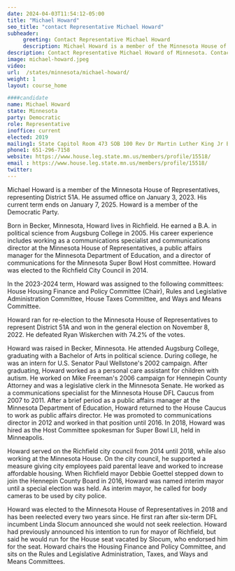 ```yaml
---
date: 2024-04-03T11:54:12-05:00
title: "Michael Howard"
seo_title: "contact Representative Michael Howard"
subheader:
     greeting: Contact Representative Michael Howard
     description: Michael Howard is a member of the Minnesota House of Representatives, representing District 51A. He assumed office on January 3, 2023. His current term ends on January 7, 2025. Howard is a member of the Democratic Party.
description: Contact Representative Michael Howard of Minnesota. Contact information for Michael Howard includes email address, phone number, and mailing address.
image: michael-howard.jpeg
video:
url:  /states/minnesota/michael-howard/
weight: 1
layout: course_home

####candidate
name: Michael Howard
state: Minnesota
party: Democratic
role: Representative
inoffice: current
elected: 2019
mailing1: State Capitol Room 473 SOB 100 Rev Dr Martin Luther King Jr Blvd St. Paul, MN 55155-1298
phone1: 651-296-7158
website: https://www.house.leg.state.mn.us/members/profile/15518/
email : https://www.house.leg.state.mn.us/members/profile/15518/
twitter:  
---
```


Michael Howard is a member of the Minnesota House of Representatives, representing District 51A. He assumed office on January 3, 2023. His current term ends on January 7, 2025. Howard is a member of the Democratic Party.

Born in Becker, Minnesota, Howard lives in Richfield. He earned a B.A. in political science from Augsburg College in 2005. His career experience includes working as a communications specialist and communications director at the Minnesota House of Representatives, a public affairs manager for the Minnesota Department of Education, and a director of communications for the Minnesota Super Bowl Host committee. Howard was elected to the Richfield City Council in 2014.

In the 2023-2024 term, Howard was assigned to the following committees: House Housing Finance and Policy Committee (Chair), Rules and Legislative Administration Committee, House Taxes Committee, and Ways and Means Committee.

Howard ran for re-election to the Minnesota House of Representatives to represent District 51A and won in the general election on November 8, 2022. He defeated Ryan Wiskerchen with 74.2% of the votes.

Howard was raised in Becker, Minnesota. He attended Augsburg College, graduating with a Bachelor of Arts in political science. During college, he was an intern for U.S. Senator Paul Wellstone's 2002 campaign. After graduating, Howard worked as a personal care assistant for children with autism. He worked on Mike Freeman's 2006 campaign for Hennepin County Attorney and was a legislative clerk in the Minnesota Senate. He worked as a communications specialist for the Minnesota House DFL Caucus from 2007 to 2011. After a brief period as a public affairs manager at the Minnesota Department of Education, Howard returned to the House Caucus to work as public affairs director. He was promoted to communications director in 2012 and worked in that position until 2016. In 2018, Howard was hired as the Host Committee spokesman for Super Bowl LII, held in Minneapolis.

Howard served on the Richfield city council from 2014 until 2018, while also working at the Minnesota House. On the city council, he supported a measure giving city employees paid parental leave and worked to increase affordable housing. When Richfield mayor Debbie Goettel stepped down to join the Hennepin County Board in 2016, Howard was named interim mayor until a special election was held. As interim mayor, he called for body cameras to be used by city police.

Howard was elected to the Minnesota House of Representatives in 2018 and has been reelected every two years since. He first ran after six-term DFL incumbent Linda Slocum announced she would not seek reelection. Howard had previously announced his intention to run for mayor of Richfield, but said he would run for the House seat vacated by Slocum, who endorsed him for the seat. Howard chairs the Housing Finance and Policy Committee, and sits on the Rules and Legislative Administration, Taxes, and Ways and Means Committees.
